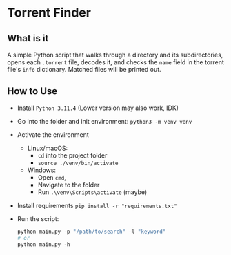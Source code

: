 # Torrent Finder

## What is it

A simple Python script that walks through a directory and its subdirectories, opens each `.torrent` file, decodes it, and checks the `name` field in the torrent file's `info` dictionary. Matched files will be printed out.

## How to Use

- Install `Python 3.11.4` (Lower version may also work, IDK)
- Go into the folder and init environment: `python3 -m venv venv`
- Activate the environment
  - Linux/macOS:
    - `cd` into the project folder
    - `source ./venv/bin/activate`
  - Windows:
    - Open `cmd`,
    - Navigate to the folder
    - Run `.\venv\Scripts\activate` (maybe)
- Install requirements `pip install -r "requirements.txt"`
- Run the script:

    ```python
    python main.py -p "/path/to/search" -l "keyword"
    # or
    python main.py -h
    ```
